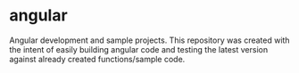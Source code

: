 # angular
Angular development and sample projects. This repository was created with the intent of easily building angular code and testing the latest version against already created functions/sample code.
